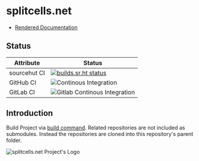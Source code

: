 # splitcells.net

* [Rendered Documentation](http://splitcells.net/net/splitcells/index.html)

## Status

| Attribute | Status |
| --- | --- |
| sourcehut CI | [![builds.sr.ht status](https://builds.sr.ht/~splitcells-net/builds.sr.ht.svg)](https://builds.sr.ht/~splitcells-net/builds.sr.ht?) |
| GitHub CI | ![Continous Integration](https://github.com/www-splitcells-net/net.splitcells/workflows/Continous%20Integration/badge.svg) |
| GitLab CI | ![Gitlab Continous Integration](https://gitlab.com/splitcells-net/net.splitcells/badges/master/pipeline.svg) |

## Introduction

Build Project via [build command](./bin/build).
Related repositories are not included as submodules.
Instead the repositories are cloned into this repository's parent folder.

![splitcells.net Project's Logo](http://splitcells.net/net/splitcells/martins/avots/website/images/license.standard/starting-to-learn-how-to-draw-a-face.jpg)
